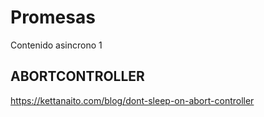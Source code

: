 # Promesas
Contenido asincrono 1

## ABORTCONTROLLER

https://kettanaito.com/blog/dont-sleep-on-abort-controller
